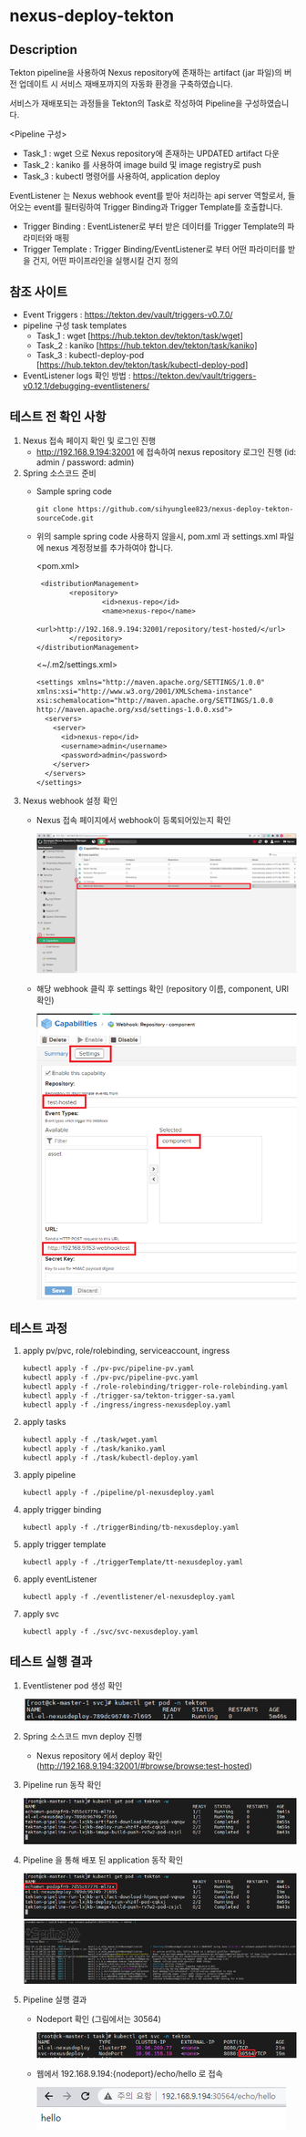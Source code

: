 # nexus-deploy-tekton

## Description
Tekton pipeline을 사용하여 Nexus repository에 존재하는 artifact (jar 파일)의 버전 업데이트 시 서비스 재배포까지의 자동화 환경을 구축하였습니다. 

서비스가 재배포되는 과정들을 Tekton의 Task로 작성하여 Pipeline을 구성하였습니다.

<Pipeline 구성>
- Task_1 : wget 으로 Nexus repository에 존재하는 UPDATED artifact 다운
- Task_2 : kaniko 를 사용하여 image build 및 image registry로 push
- Task_3 : kubectl 명령어를 사용하여, application deploy 

 EventListener 는 Nexus webhook event를 받아 처리하는 api server 역할로서, 들어오는 event를 필터링하여 Trigger Binding과 Trigger Template를 호출합니다.
 
 - Trigger Binding : EventListener로 부터 받은 데이터를 Trigger Template의 파라미터와 매핑
 - Trigger Template : Trigger Binding/EventListener로 부터 어떤 파라미터를 받을 건지, 어떤 파이프라인을 실행시킬 건지 정의 

## 참조 사이트
- Event Triggers : https://tekton.dev/vault/triggers-v0.7.0/
- pipeline 구성 task templates
    - Task_1 : wget [https://hub.tekton.dev/tekton/task/wget]
    - Task_2 : kaniko [https://hub.tekton.dev/tekton/task/kaniko]
    - Task_3 : kubectl-deploy-pod [https://hub.tekton.dev/tekton/task/kubectl-deploy-pod]
- EventListener logs 확인 방법 : https://tekton.dev/vault/triggers-v0.12.1/debugging-eventlisteners/

## 테스트 전 확인 사항
1. Nexus 접속 페이지 확인 및 로그인 진행 
    - http://192.168.9.194:32001 에 접속하여 nexus repository 로그인 진행 (id: admin / password: admin)
2. Spring 소스코드 준비
    - Sample spring code
        ```
        git clone https://github.com/sihyunglee823/nexus-deploy-tekton-sourceCode.git
        ```
    - 위의 sample spring code 사용하지 않을시, pom.xml 과 settings.xml 파일에 nexus 계정정보를 추가하여야 합니다.
    
        <pom.xml>
        ```
         <distributionManagement>
                <repository>
                        <id>nexus-repo</id>
                        <name>nexus-repo</name>
                        <url>http://192.168.9.194:32001/repository/test-hosted/</url>
                </repository>
        </distributionManagement>
        ```
        
        <~/.m2/settings.xml>
        ```
        <settings xmlns="http://maven.apache.org/SETTINGS/1.0.0" xmlns:xsi="http://www.w3.org/2001/XMLSchema-instance" xsi:schemalocation="http://maven.apache.org/SETTINGS/1.0.0 http://maven.apache.org/xsd/settings-1.0.0.xsd">
          <servers>
            <server>
              <id>nexus-repo</id>
              <username>admin</username>
              <password>admin</password>
            </server>
          </servers>
        </settings>
        ```
3. Nexus webhook 설정 확인
    - Nexus 접속 페이지에서 webhook이 등록되어있는지 확인
    
        ![image](/figure/nexus_page.png)
    - 해당 webhook 클릭 후 settings 확인 (repository 이름, component, URl 확인)

        ![image](/figure/nexus_webhook.png)


## 테스트 과정
1. apply pv/pvc, role/rolebinding, serviceaccount, ingress
    ```
    kubectl apply -f ./pv-pvc/pipeline-pv.yaml
    kubectl apply -f ./pv-pvc/pipeline-pvc.yaml
    kubectl apply -f ./role-rolebinding/trigger-role-rolebinding.yaml
    kubectl apply -f ./trigger-sa/tekton-trigger-sa.yaml
    kubectl apply -f ./ingress/ingress-nexusdeploy.yaml
    ```
2. apply tasks
    ```
    kubectl apply -f ./task/wget.yaml
    kubectl apply -f ./task/kaniko.yaml
    kubectl apply -f ./task/kubectl-deploy.yaml
    ```
3. apply pipeline
    ```
    kubectl apply -f ./pipeline/pl-nexusdeploy.yaml
    ```
4. apply trigger binding
    ```
    kubectl apply -f ./triggerBinding/tb-nexusdeploy.yaml
    ```
5. apply trigger template
    ```
    kubectl apply -f ./triggerTemplate/tt-nexusdeploy.yaml
    ```
6. apply eventListener
    ```
    kubectl apply -f ./eventlistener/el-nexusdeploy.yaml
    ```
7. apply svc
    ```
    kubectl apply -f ./svc/svc-nexusdeploy.yaml
    ```
## 테스트 실행 결과
1. Eventlistener pod 생성 확인

    ![image](/figure/kubectl_pod_before_deploy.png)

2. Spring 소스코드 mvn deploy 진행
    - Nexus repository 에서 deploy 확인 (http://192.168.9.194:32001/#browse/browse:test-hosted)

3. Pipeline run 동작 확인

    ![image](/figure/kubectl_pod_after_deploy.png)

4. Pipeline 을 통해 배포 된 application 동작 확인

    ![image](/figure/kubectl_check_createdApp.png)
    ![image](/figure/kubectl_logs_echomaven.png)

5. Pipeline 실행 결과
    - Nodeport 확인 (그림에서는 30564)

        ![image](/figure/kubectl_get_svc.png)

    - 웹에서 192.168.9.194:{nodeport}/echo/hello 로 접속

        ![image](/figure/result.png)
